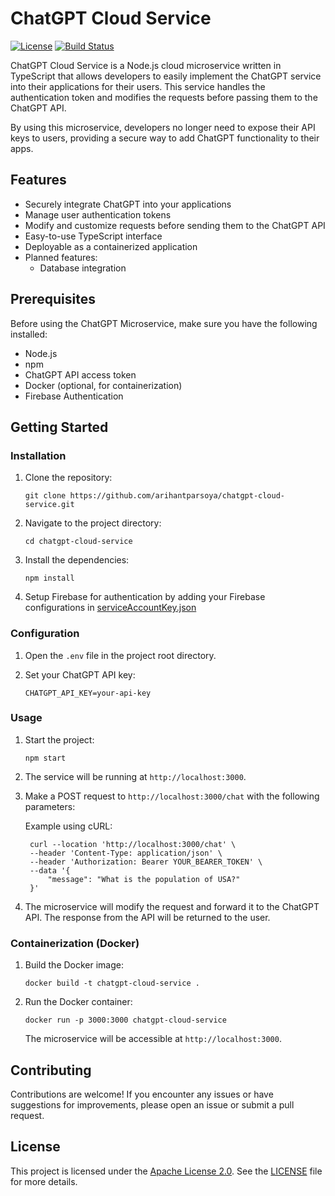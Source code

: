 # ChatGPT Cloud Service


[![License](https://img.shields.io/badge/License-Apache%202.0-blue.svg)](https://opensource.org/licenses/Apache-2.0)
[![Build Status](https://travis-ci.com/your-username/chatgpt-microservice.svg?branch=main)](https://travis-ci.com/your-username/chatgpt-microservice)

ChatGPT Cloud Service is a Node.js cloud microservice written in TypeScript that allows developers to easily implement the ChatGPT service into their applications for their users. This service handles the authentication token and modifies the requests before passing them to the ChatGPT API.

By using this microservice, developers no longer need to expose their API keys to users, providing a secure way to add ChatGPT functionality to their apps.

## Features

- Securely integrate ChatGPT into your applications
- Manage user authentication tokens
- Modify and customize requests before sending them to the ChatGPT API
- Easy-to-use TypeScript interface
- Deployable as a containerized application
- Planned features:
  - Database integration

## Prerequisites

Before using the ChatGPT Microservice, make sure you have the following installed:

- Node.js
- npm
- ChatGPT API access token
- Docker (optional, for containerization)
- Firebase Authentication

## Getting Started

### Installation

1. Clone the repository:

   ```shell
   git clone https://github.com/arihantparsoya/chatgpt-cloud-service.git
   ```

2. Navigate to the project directory:

   ```shell
   cd chatgpt-cloud-service
   ```

3. Install the dependencies:

   ```shell
   npm install
   ```
4. Setup Firebase for authentication by adding your Firebase configurations in [serviceAccountKey.json](https://github.com/arihantparsoya/chatgpt-cloud-service/blob/main/serviceAccountKey.json)

### Configuration

1. Open the `.env` file in the project root directory.

2. Set your ChatGPT API key:

   ```plaintext
   CHATGPT_API_KEY=your-api-key
   ```

### Usage

1. Start the project:

   ```shell
   npm start
   ```

2. The service will be running at `http://localhost:3000`.

3. Make a POST request to `http://localhost:3000/chat` with the following parameters:

   Example using cURL:

   ```shell
    curl --location 'http://localhost:3000/chat' \
    --header 'Content-Type: application/json' \
    --header 'Authorization: Bearer YOUR_BEARER_TOKEN' \
    --data '{
        "message": "What is the population of USA?"
    }'
   ```

4. The microservice will modify the request and forward it to the ChatGPT API. The response from the API will be returned to the user.

### Containerization (Docker)

1. Build the Docker image:

   ```shell
   docker build -t chatgpt-cloud-service .
   ```

2. Run the Docker container:

   ```shell
   docker run -p 3000:3000 chatgpt-cloud-service
   ```

   The microservice will be accessible at `http://localhost:3000`.

## Contributing

Contributions are welcome! If you encounter any issues or have suggestions for improvements, please open an issue or submit a pull request.

## License

This project is licensed under the [Apache License 2.0](https://opensource.org/licenses/Apache-2.0). See the [LICENSE](LICENSE) file for more details.
